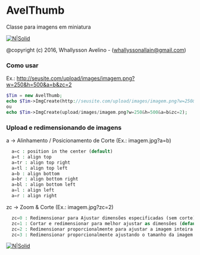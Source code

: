 # AvelThumb
Classe para imagens em miniatura

[![N|Solid](https://stc.pagseguro.uol.com.br/public/img/botoes/doacoes/209x48-doar-assina.gif)](https://pag.ae/bfh6JgF)


@copyright (c) 2016, Whallysson Avelino - (whallyssonallain@gmail.com)


### Como usar
Ex.: http://seusite.com/upload/images/imagem.png?w=250&h=500&a=b&zc=2
``` php
$Tim = new AvelThumb;
echo $Tim->ImgCreate(http://seusite.com/upload/images/imagem.png?w=250&h=500&a=b&zc=2);
ou
echo $Tim->ImgCreate(upload/images/imagem.png?w=250&h=500&a=b&zc=2);
```


### Upload e redimensionando de imagens
  a -> Alinhamento / Posicionamento de Corte (Ex.: imagem.jpg?a=b)
``` php
  a=c : position in the center (default)
  a=t : align top
  a=tr : align top right
  a=tl : align top left
  a=b : align bottom
  a=br : align bottom right
  a=bl : align bottom left
  a=l : align left
  a=r : align right
```

  zc -> Zoom & Corte (Ex.: imagem.jpg?zc=2)
``` php
  zc=0 : Redimensionar para Ajustar dimensões especificadas (sem corte)
  zc=1 : Cortar e redimensionar para melhor ajustar as dimensões (default)
  zc=2 : Redimensionar proporcionalmente para ajustar a imagem inteira em dimensões especificadas e adicionar bordas, se necessário
  zc=3 : Redimensionar proporcionalmente ajustando o tamanho da imagem dimensionada para que não haja lacunas nas bordas
```

[![N|Solid](https://stc.pagseguro.uol.com.br/public/img/botoes/doacoes/209x48-doar-assina.gif)](https://pag.ae/bfh6JgF)


